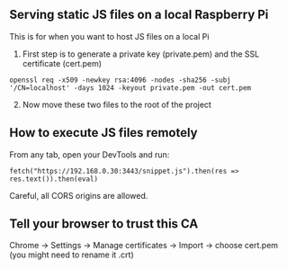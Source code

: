## Serving static JS files on a local Raspberry Pi

This is for when you want to host JS files on a local Pi 

1. First step is to generate a private key (private.pem) and the SSL certificate (cert.pem)

```
openssl req -x509 -newkey rsa:4096 -nodes -sha256 -subj '/CN=localhost' -days 1024 -keyout private.pem -out cert.pem
```

2. Now move these two files to the root of the project



## How to execute JS files remotely

From any tab, open your DevTools and run:

```
fetch("https://192.168.0.30:3443/snippet.js").then(res => res.text()).then(eval)
```

Careful, all CORS origins are allowed.



## Tell your browser to trust this CA

Chrome -> Settings -> Manage certificates -> Import -> choose cert.pem (you might need to rename it .crt)
